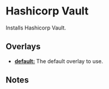 # Hashicorp Vault

Installs Hashicorp Vault.

## Overlays

- [**default:**](overlays/default) The default overlay to use.

## Notes

